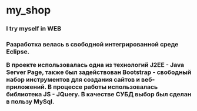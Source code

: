 # my_shop
<h3>I try myself in WEB<h3>
<p>Разработка велась в свободной интегрированной среде Eclipse.</p>
<p>В проекте использовалась одна из технологий J2EE - Java Server Page, также был задействован Bootstrap - свободный набор инструментов для создания сайтов и веб-приложений. В процессе работы использовалась библиотека JS - JQuery. В качестве СУБД выбор был сделан в пользу MySql.</p>
